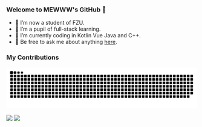 ### Welcome to MEWWW's GitHub 👋
- 🔭 I’m now a student of FZU.
- 🌱 I’m a pupil of full-stack learning. 
- 🤔 I’m currently coding in Kotlin Vue Java and C++.
- 💬 Be free to ask me about anything [here](https://github.com/ROBINRUGAN/ROBINRUGAN/issues).
### My Contributions
![](https://raw.githubusercontent.com/ROBINRUGAN/ROBINRUGAN/main/assets/github-contribution-grid-snake.svg)
<div>
  <img height="175rem" src="https://github-readme-stats.vercel.app/api?username=ROBINRUGAN&show_icons=true&hide_border=true&hide_title=true">
  <img height="175rem" src="https://github-readme-stats.vercel.app/api/top-langs/?username=ROBINRUGAN&hide_border=true&layout=compact&hide_title=true">
<div/>

